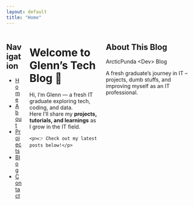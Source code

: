 ```yaml
---
layout: default
title: "Home"
---
```


<div class="columns">
  <!-- Left column -->
  <div class="column left-col">
    <h2>Navigation</h2>
    <ul>
      <li><a href="/">Home</a></li>
      <li><a href="/about">About</a></li>
      <li><a href="/projects">Projects</a></li>
      <li><a href="/blog">Blog</a></li>
      <li><a href="/contact">Contact</a></li>
    </ul>
  </div>

  <!-- Middle column -->
  <div class="column middle-col">
    <h1>Welcome to Glenn’s Tech Blog 👋</h1>
    <p>Hi, I’m Glenn — a fresh IT graduate exploring tech, coding, and data.<br>
    Here I’ll share my <b>projects, tutorials, and learnings</b> as I grow in the IT field.</p>

    <p>👉 Check out my latest posts below!</p>
  </div>

  <!-- Right column -->
  <div class="column right-col">
    <h2>About This Blog</h2>
    <p>ArcticPunda &lt;Dev&gt; Blog</p>
    <p>A fresh graduate’s journey in IT – projects, dumb stuffs, and improving myself as an IT professional.</p>
  </div>
</div>
